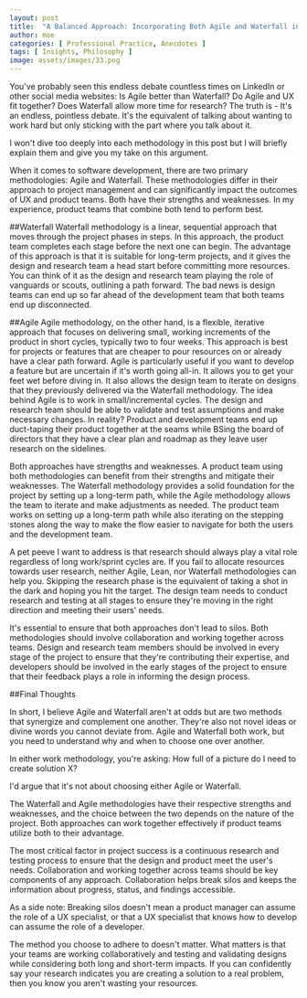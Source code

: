 ```yaml
---
layout: post
title:  "A Balanced Approach: Incorporating Both Agile and Waterfall into Your UX and Product Team's Workflow"
author: moe
categories: [ Professional Practice, Anecdotes ]
tags: [ Insights, Philosophy ]
image: assets/images/33.png
---
```

You've probably seen this endless debate countless times on LinkedIn or other social media websites: Is Agile better than Waterfall? Do Agile and UX  fit together? Does Waterfall allow more time for research? The truth is - It's an endless, pointless debate. It's the equivalent of talking about wanting to work hard but only sticking with the part where you talk about it.

I won't dive too deeply into each methodology in this post but I will briefly explain them and give you my take on this argument.

When it comes to software development, there are two primary methodologies: Agile and Waterfall. These methodologies differ in their approach to project management and can significantly impact the outcomes of UX and product teams. Both have their strengths and weaknesses. In my experience, product teams that combine both tend to perform best.

##Waterfall
Waterfall methodology is a linear, sequential approach that moves through the project phases in steps. In this approach, the product team completes each stage before the next one can begin. The advantage of this approach is that it is suitable for long-term projects, and it gives the design and research team a head start before committing more resources. You can think of it as the design and research team playing the role of vanguards or scouts, outlining a path forward. The bad news is design teams can end up so far ahead of the development team that both teams end up disconnected.

##Agile
Agile methodology, on the other hand, is a flexible, iterative approach that focuses on delivering small, working increments of the product in short cycles, typically two to four weeks. This approach is best for projects or features that are cheaper to pour resources on or already have a clear path forward. Agile is particularly useful if you want to develop a feature but are uncertain if it's worth going all-in. It allows you to get your feet wet before diving in. It also allows the design team to iterate on designs that they previously delivered via the Waterfall methodology. The idea behind Agile is to work in small/incremental cycles. The design and research team should be able to validate and test assumptions and make necessary changes. In reality? Product and development teams end up duct-taping their product together at the seams while BSing the board of directors that they have a clear plan and roadmap as they leave user research on the sidelines.

Both approaches have strengths and weaknesses. A product team using both methodologies can benefit from their strengths and mitigate their weaknesses. The Waterfall methodology provides a solid foundation for the project by setting up a long-term path, while the Agile methodology allows the team to iterate and make adjustments as needed. The product team works on setting up a long-term path while also iterating on the stepping stones along the way to make the flow easier to navigate for both the users and the development team.

A pet peeve I want to address is that research should always play a vital role regardless of long work/sprint cycles are. If you fail to allocate resources towards user research, neither Agile, Lean, nor Waterfall methodologies can help you. Skipping the research phase is the equivalent of taking a shot in the dark and hoping you hit the target. The design team needs to conduct research and testing at all stages to ensure they're moving in the right direction and meeting their users' needs.

It's essential to ensure that both approaches don't lead to silos. Both methodologies should involve collaboration and working together across teams. Design and research team members should be involved in every stage of the project to ensure that they're contributing their expertise, and developers should be involved in the early stages of the project to ensure that their feedback plays a role in informing the design process.

##Final Thoughts

In short, I believe Agile and Waterfall aren't at odds but are two methods that synergize and complement one another. They're also not novel ideas or divine words you cannot deviate from. Agile and Waterfall both work, but you need to understand why and when to choose one over another.

In either work methodology, you're asking: How full of a picture do I need to create solution X?

I'd argue that it's not about choosing either Agile or Waterfall.

The Waterfall and Agile methodologies have their respective strengths and weaknesses, and the choice between the two depends on the nature of the project. Both approaches can work together effectively if product teams utilize both to their advantage.

The most critical factor in project success is a continuous research and testing process to ensure that the design and product meet the user's needs. Collaboration and working together across teams should be key components of any approach. Collaboration helps break silos and keeps the information about progress, status, and findings accessible.

As a side note: Breaking silos doesn't mean a product manager can assume the role of a UX specialist, or that a UX specialist that knows how to develop can assume the role of a developer.

The method you choose to adhere to doesn't matter. What matters is that your teams are working collaboratively and testing and validating designs while considering both long and short-term impacts. If you can confidently say your research indicates you are creating a solution to a real problem, then you know you aren't wasting your resources.

